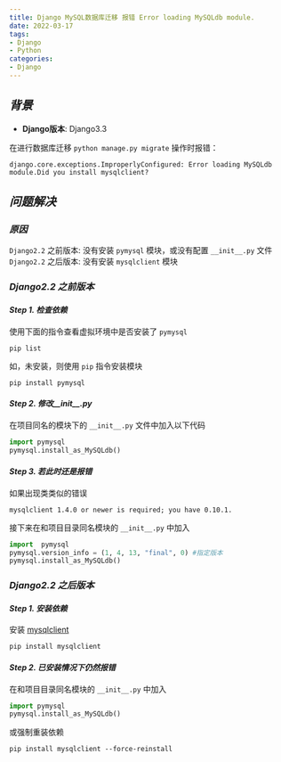 ```yaml
---
title: Django MySQL数据库迁移 报错 Error loading MySQLdb module.
date: 2022-03-17
tags:
- Django
- Python
categories:
- Django
---
```


## ***背景***

- **Django版本**: Django3.3

在进行数据库迁移 `python manage.py migrate` 操作时报错：

```shell
django.core.exceptions.ImproperlyConfigured: Error loading MySQLdb module.Did you install mysqlclient?
```

## ***问题解决***

### ***原因***
`Django2.2` 之前版本: 没有安装 `pymysql` 模块，或没有配置 `__init__.py` 文件
`Django2.2` 之后版本: 没有安装 `mysqlclient` 模块

### ***Django2.2 之前版本***

#### ***Step 1. 检查依赖***

使用下面的指令查看虚拟环境中是否安装了 `pymysql`

```shell
pip list
```

如，未安装，则使用 `pip` 指令安装模块

```shell
pip install pymysql
```

#### ***Step 2. 修改__init__.py***

在项目同名的模块下的 `__init__.py` 文件中加入以下代码

```python
import pymysql
pymysql.install_as_MySQLdb()
```

#### ***Step 3. 若此时还是报错***

如果出现类类似的错误

```
mysqlclient 1.4.0 or newer is required; you have 0.10.1.
```

接下来在和项目目录同名模块的 `__init__.py` 中加入

```python
import  pymysql
pymysql.version_info = (1, 4, 13, "final", 0) #指定版本
pymysql.install_as_MySQLdb()
```

### ***Django2.2 之后版本***

#### ***Step 1. 安装依赖***

安装 [mysqlclient](https://www.lfd.uci.edu/~gohlke/pythonlibs/#mysqlclient)

```shell
pip install mysqlclient
```

#### ***Step 2. 已安装情况下仍然报错***

在和项目目录同名模块的 `__init__.py` 中加入

```python
import pymysql
pymysql.install_as_MySQLdb()
```

或强制重装依赖

```shell
pip install mysqlclient --force-reinstall
```
